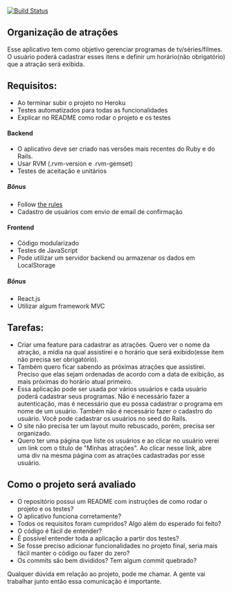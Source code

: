 [![Build Status](https://travis-ci.org/ottony/organizacao-de-atracao.svg?branch=good-tools)](https://travis-ci.org/ottony/organizacao-de-atracao)

Organização de atrações
---------------

Esse aplicativo tem como objetivo gerenciar programas de tv/séries/filmes. O usuário poderá cadastrar esses itens e definir um horário(não obrigatório) que a atração será exibida.

## Requisitos:
  - Ao terminar subir o projeto no Heroku
  - Testes automatizados para todas as funcionalidades
  - Explicar no README como rodar o projeto e os testes

#### Backend
  - O aplicativo deve ser criado nas versões mais recentes do Ruby e do Rails.
  - Usar RVM (.rvm-version e .rvm-gemset)
  - Testes de aceitação e unitários

##### Bônus
  - Follow [the rules]
  - Cadastro de usuários com envio de email de confirmação

#### Frontend
  - Código modularizado
  - Testes de JavaScript
  - Pode utilizar um servidor backend ou armazenar os dados em LocalStorage

##### Bônus
  - React.js
  - Utilizar algum framework MVC

## Tarefas:

  - Criar uma feature para cadastrar as atrações. Quero ver o nome da atração, a mídia na qual assistirei e o horário que será exibido(esse item não precisa ser obrigatório).
  - Também quero ficar sabendo as próximas atrações que assistirei. Preciso que elas sejam ordenadas de acordo com a data de exibição, as mais próximas do horário atual primeiro.
  - Essa aplicação pode ser usada por vários usuários e cada usuário poderá cadastrar seus programas. Não é necessário fazer a autenticação, mas é necessário que eu possa cadastrar o programa em nome de um usuário. Também não é necessário fazer o cadastro do usuário. Você pode cadastrar os usuários no seed do Rails.
  - O site não precisa ter um layout muito rebuscado, porém, precisa ser organizado.
  - Quero ter uma página que liste os usuários e ao clicar no usuário verei um link com o título de "Minhas atrações". Ao clicar nesse link, abre uma div na mesma página com as atrações cadastradas por esse usuário.

## Como o projeto será avaliado
  - O repositório possui um README com instruções de como rodar o projeto e os testes?
  - O aplicativo funciona corretamente?
  - Todos os requisitos foram cumpridos? Algo além do esperado foi feito?
  - O código é fácil de entender?
  - É possível entender toda a aplicação a partir dos testes?
  - Se fosse preciso adicionar funcionalidades no projeto final, seria mais fácil manter o código ou fazer do zero?
  - Os commits são bem divididos? Tem algum commit quebrado?

Qualquer dúvida em relação ao projeto, pode me chamar. A gente vai trabalhar junto então essa comunicação é importante.

[the rules]: <https://robots.thoughtbot.com/sandi-metz-rules-for-developers>

